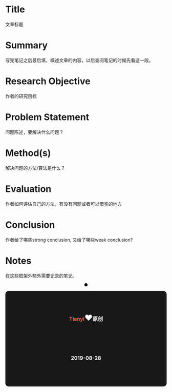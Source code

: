 # Title

文章标题


# Summary

写完笔记之后最后填，概述文章的内容，以后查阅笔记的时候先看这一段。



# Research Objective

作者的研究目标


# Problem Statement

问题陈述，要解决什么问题？


# Method(s)

解决问题的方法/算法是什么？


# Evaluation

作者如何评估自己的方法，有没有问题或者可以借鉴的地方



# Conclusion

作者给了哪些strong conclusion, 又给了哪些weak conclusion?


# Notes

在这些框架外额外需要记录的笔记。



<center>
    <img src="" style="border:5px solid black;border-radius:15px;">
</center>

<b style="color:tomato;"></b>

<footer style="color:white;;background-color:rgb(24,24,24);padding:10px;border-radius:10px;"><br>
<h3 style="text-align:center;color:tomato;font-size:16px;" id="autoid-2-0-0"><br>
<b>Tianyi</b><b style="color:white;"><span style="font-size:25px;">♥</span>原创</b><br>
<br><br>
<br><br>
<b style="color:white;"><br>
2019-08-28<p></p>
</b><p><b style="color:white;"></b><br>
</p></h3><br>
</footer>